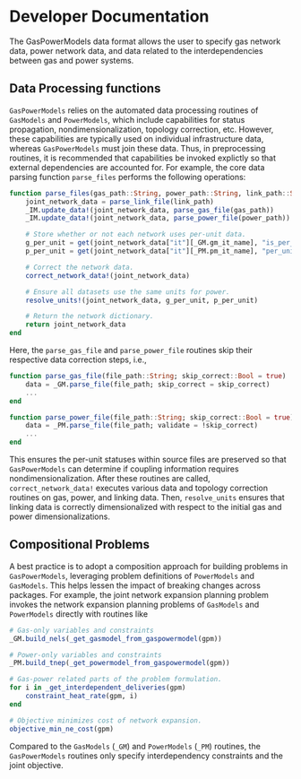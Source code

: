 # Developer Documentation

The GasPowerModels data format allows the user to specify gas network data, power network data, and data related to the interdependencies between gas and power systems.

## Data Processing functions

`GasPowerModels` relies on the automated data processing routines of `GasModels` and `PowerModels`, which include capabilities for status propagation, nondimensionalization, topology correction, etc.
However, these capabilities are typically used on individual infrastructure data, whereas `GasPowerModels` must join these data.
Thus, in preprocessing routines, it is recommended that capabilities be invoked explictly so that external dependencies are accounted for.
For example, the core data parsing function `parse_files` performs the following operations:

```julia
function parse_files(gas_path::String, power_path::String, link_path::String)
    joint_network_data = parse_link_file(link_path)
    _IM.update_data!(joint_network_data, parse_gas_file(gas_path))
    _IM.update_data!(joint_network_data, parse_power_file(power_path))

    # Store whether or not each network uses per-unit data.
    g_per_unit = get(joint_network_data["it"][_GM.gm_it_name], "is_per_unit", 0) != 0
    p_per_unit = get(joint_network_data["it"][_PM.pm_it_name], "per_unit", false)

    # Correct the network data.
    correct_network_data!(joint_network_data)

    # Ensure all datasets use the same units for power.
    resolve_units!(joint_network_data, g_per_unit, p_per_unit)

    # Return the network dictionary.
    return joint_network_data
end
```

Here, the `parse_gas_file` and `parse_power_file` routines skip their respective data correction steps, i.e.,

```julia
function parse_gas_file(file_path::String; skip_correct::Bool = true)
    data = _GM.parse_file(file_path; skip_correct = skip_correct)
    ...
end

function parse_power_file(file_path::String; skip_correct::Bool = true)
    data = _PM.parse_file(file_path; validate = !skip_correct)
    ...
end
```

This ensures the per-unit statuses within source files are preserved so that `GasPowerModels` can determine if coupling information requires nondimensionalization.
After these routines are called, `correct_network_data!` executes various data and topology correction routines on gas, power, and linking data.
Then, `resolve_units` ensures that linking data is correctly dimensionalized with respect to the initial gas and power dimensionalizations.


## Compositional Problems

A best practice is to adopt a composition approach for building problems in `GasPowerModels`, leveraging problem definitions of `PowerModels` and `GasModels`.
This helps lessen the impact of breaking changes across packages.
For example, the joint network expansion planning problem invokes the network expansion planning problems of `GasModels` and `PowerModels` directly with routines like

```julia
# Gas-only variables and constraints
_GM.build_nels(_get_gasmodel_from_gaspowermodel(gpm))

# Power-only variables and constraints
_PM.build_tnep(_get_powermodel_from_gaspowermodel(gpm))

# Gas-power related parts of the problem formulation.
for i in _get_interdependent_deliveries(gpm)
    constraint_heat_rate(gpm, i)
end

# Objective minimizes cost of network expansion.
objective_min_ne_cost(gpm)
```

Compared to the `GasModels` (`_GM`) and `PowerModels` (`_PM`) routines, the `GasPowerModels` routines only specify interdependency constraints and the joint objective.